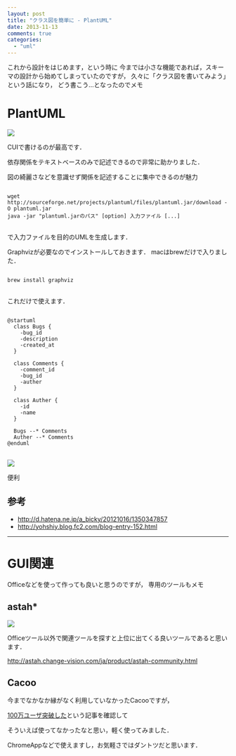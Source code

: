 ```yaml
---
layout: post
title: "クラス図を簡単に - PlantUML"
date: 2013-11-13
comments: true
categories:
  - "uml"
---
```


これから設計をはじめます，という時に
今までは小さな機能であれば，スキーマの設計から始めてしまっていたのですが，
久々に「クラス図を書いてみよう」という話になり，
どう書こう...となったのでメモ

# PlantUML

<img class="u-max-full-width" src="http://plantuml.sourceforge.net/logoc.png">

CUIで書けるのが最高です．

依存関係をテキストベースのみで記述できるので非常に助かりました．

図の綺麗さなどを意識せず関係を記述することに集中できるのが魅力

<pre>
<code class"bash">
wget http://sourceforge.net/projects/plantuml/files/plantuml.jar/download -O plantuml.jar
java -jar "plantuml.jarのパス" [option] 入力ファイル [...]
</code>
</pre>

で入力ファイルを目的のUMLを生成します．

Graphvizが必要なのでインストールしておきます．
macはbrewだけで入りました．

<pre>
<code class"bash">
brew install graphviz
</code>
</pre>

これだけで使えます．


<pre>
<code>
@startuml
  class Bugs {
    -bug_id
    -description
    -created_at
  }

  class Comments {
    -comment_id
    -bug_id
    -auther
  }

  class Auther {
    -id
    -name
  }

  Bugs --* Comments
  Auther --* Comments
@enduml
</code>
</pre>

<img class="u-max-full-width" src="https://dl.dropboxusercontent.com/u/9060848/PlantUML/PlantUML.png">

便利

## 参考
- http://d.hatena.ne.jp/a_bicky/20121016/1350347857
- http://yohshiy.blog.fc2.com/blog-entry-152.html

----
# GUI関連


Officeなどを使って作っても良いと思うのですが，
専用のツールもメモ

## astah*

<img class="u-max-full-width" src="http://astah-cdn2.change-vision.com/ja/images/stories/logo/astah_community_rectangle_m.png.pagespeed.ce.C-174ew438.png">

Officeツール以外で関連ツールを探すと上位に出てくる良いツールであると思います．

http://astah.change-vision.com/ja/product/astah-community.html

## Cacoo

今までなかなか縁がなく利用していなかったCacooですが，

[100万ユーザ突破した](http://blog.cacoo.com/ja/2013/11/06/cacoo-user-1m/)という記事を確認して

そういえば使ってなかったなと思い，軽く使ってみました．

ChromeAppなどで使えますし，お気軽さではダントツだと思います．

